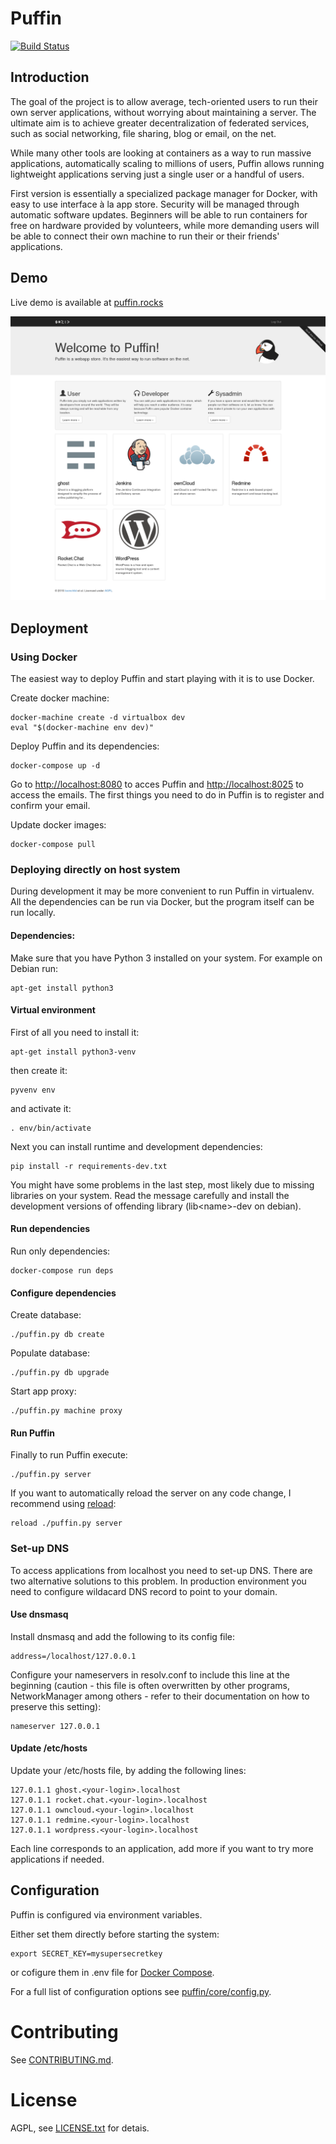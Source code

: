 # Puffin
[![Build Status](https://travis-ci.org/loomchild/puffin.svg?branch=master)](https://travis-ci.org/loomchild/puffin)

## Introduction

The goal of the project is to allow average, tech-oriented users to run their own server applications, without worrying about maintaining a server. The ultimate aim is to achieve greater decentralization of federated services, such as social networking, file sharing, blog or email, on the net.

While many other tools are looking at containers as a way to run massive applications, automatically scaling to millions of users, Puffin allows running lightweight applications serving just a single user or a handful of users.

First version is essentially a specialized package manager for Docker, with easy to use interface à la app store. Security will be managed through automatic software updates. Beginners will be able to run containers for free on hardware provided by volunteers, while more demanding users will be able to connect their own machine to run their or their friends' applications.

## Demo

Live demo is available at [puffin.rocks](http://puffin.rocks)

![Puffin Front Page](/doc/screenshot.png?raw=true)

## Deployment

### Using Docker 

The easiest way to deploy Puffin and start playing with it is to use Docker.

Create docker machine:

	docker-machine create -d virtualbox dev
	eval "$(docker-machine env dev)"

Deploy Puffin and its dependencies:

	docker-compose up -d

Go to [http://localhost:8080](http://localhost:8080) to acces Puffin and 
[http://localhost:8025](http://localhost:8025) to access the emails. 
The first things you need to do in Puffin is to register and confirm your email.

Update docker images:

	docker-compose pull

### Deploying directly on host system

During development it may be more convenient to run Puffin in virtualenv. 
All the dependencies can be run via Docker, but the program itself can be run locally.

#### Dependencies:

Make sure that you have Python 3 installed on your system. For example on Debian run:

    apt-get install python3

#### Virtual environment

First of all you need to install it:

    apt-get install python3-venv

then create it:

    pyvenv env

and activate it:
    
    . env/bin/activate

Next you can install runtime and development dependencies:
    
    pip install -r requirements-dev.txt

You might have some problems in the last step, most likely due to missing libraries on your system. 
Read the message carefully and install the development versions of offending library (lib&lt;name&gt;-dev on debian).

#### Run dependencies

Run only dependencies:

    docker-compose run deps

#### Configure dependencies

Create database:

    ./puffin.py db create

Populate database:

    ./puffin.py db upgrade

Start app proxy:

    ./puffin.py machine proxy

#### Run Puffin

Finally to run Puffin execute:

    ./puffin.py server

If you want to automatically reload the server on any code change, I recommend using [reload](https://github.com/loomchild/reload):

    reload ./puffin.py server

### Set-up DNS

To access applications from localhost you need to set-up DNS. There are two alternative solutions to this problem.
In production environment you need to configure wildacard DNS record to point to your domain.

#### Use dnsmasq

Install dnsmasq and add the following to its config file: 
    
    address=/localhost/127.0.0.1

Configure your nameservers in resolv.conf to include this line at the beginning 
(caution - this file is often overwritten by other programs, NetworkManager among others - 
refer to their documentation on how to preserve this setting):

    nameserver 127.0.0.1

#### Update /etc/hosts

Update your /etc/hosts file, by adding the following lines:

    127.0.1.1 ghost.<your-login>.localhost
    127.0.1.1 rocket.chat.<your-login>.localhost
    127.0.1.1 owncloud.<your-login>.localhost
    127.0.1.1 redmine.<your-login>.localhost
    127.0.1.1 wordpress.<your-login>.localhost

Each line corresponds to an application, add more if you want to try more applications if needed. 

## Configuration

Puffin is configured via environment variables. 

Either set them directly before starting the system:

    export SECRET_KEY=mysupersecretkey

or cofigure them in .env file for [Docker Compose](http://docs.docker.com/compose/compose-file/#env-file).

For a full list of configuration options see [puffin/core/config.py](puffin/core/config.py).

# Contributing

See [CONTRIBUTING.md](CONTRIBUTING.md).

# License

AGPL, see [LICENSE.txt](LICENSE.txt) for detais.
